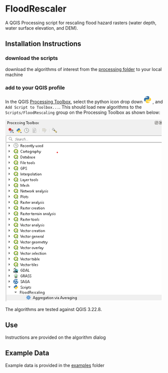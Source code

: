 # FloodRescaler

A QGIS Processing script for rescaling flood hazard rasters (water depth, water surface elevation, and DEM).

## Installation Instructions
### download the scripts
download the algorithms of interest from the [processing folder](floodrescaler/processing) to your local machine

### add to your QGIS profile
In the QGIS [Processing Toolbox](https://docs.qgis.org/3.22/en/docs/user_manual/processing/toolbox.html#the-toolbox), select the python icon drop down ![Scripts](/assets/mIconPythonFile.png) , and `Add Script to Toolbox...`. This should load new algorithms to the `Scripts/FloodRescaling` group on the Processing Toolbox as shown below:

![screen capture](/assets/processingToolbox_screengrab.png)

The algorithms are tested against QGIS 3.22.8.

## Use
Instructions are provided on the algorithm dialog

## Example Data

Example data is provided in the [examples](/examples) folder
